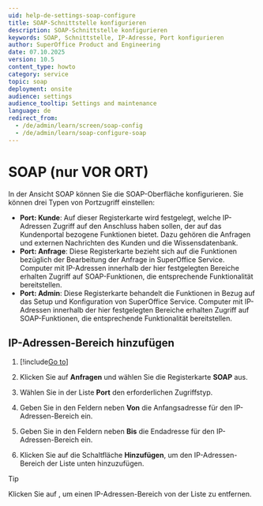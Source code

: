```yaml
---
uid: help-de-settings-soap-configure
title: SOAP-Schnittstelle konfigurieren
description: SOAP-Schnittstelle konfigurieren
keywords: SOAP, Schnittstelle, IP-Adresse, Port konfigurieren
author: SuperOffice Product and Engineering
date: 07.10.2025
version: 10.5
content_type: howto
category: service
topic: soap
deployment: onsite
audience: settings
audience_tooltip: Settings and maintenance
language: de
redirect_from:
  - /de/admin/learn/screen/soap-config
  - /de/admin/learn/soap-configure-soap
---
```


# SOAP (nur VOR ORT)

In der Ansicht SOAP können Sie die SOAP-Oberfläche konfigurieren. Sie können drei Typen von Portzugriff einstellen:

* **Port: Kunde**: Auf dieser Registerkarte wird festgelegt, welche IP-Adressen Zugriff auf den Anschluss haben sollen, der auf das Kundenportal bezogene Funktionen bietet. Dazu gehören die Anfragen und externen Nachrichten des Kunden und die Wissensdatenbank.
* **Port: Anfrage**: Diese Registerkarte bezieht sich auf die Funktionen bezüglich der Bearbeitung der Anfrage in SuperOffice Service. Computer mit IP-Adressen innerhalb der hier festgelegten Bereiche erhalten Zugriff auf SOAP-Funktionen, die entsprechende Funktionalität bereitstellen.
* **Port: Admin**: Diese Registerkarte behandelt die Funktionen in Bezug auf das Setup und Konfiguration von SuperOffice Service. Computer mit IP-Adressen innerhalb der hier festgelegten Bereiche erhalten Zugriff auf SOAP-Funktionen, die entsprechende Funktionalität bereitstellen.

## IP-Adressen-Bereich hinzufügen

1. [!include[Go to](../../learn/includes/goto-sm.md)]

1. Klicken Sie auf **Anfragen** und wählen Sie die Registerkarte **SOAP** aus.

1. Wählen Sie in der Liste **Port** den erforderlichen Zugriffstyp.

1. Geben Sie in den Feldern neben **Von** die Anfangsadresse für den IP-Adressen-Bereich ein.

1. Geben Sie in den Feldern neben **Bis** die Endadresse für den IP-Adressen-Bereich ein.

1. Klicken Sie auf die Schaltfläche **Hinzufügen**, um den IP-Adressen-Bereich der Liste unten hinzuzufügen.

> [!TIP]
> Klicken Sie auf <i class="ph ph-x-circle" aria-label="Remove icon"></i>, um einen IP-Adressen-Bereich von der Liste zu entfernen.
